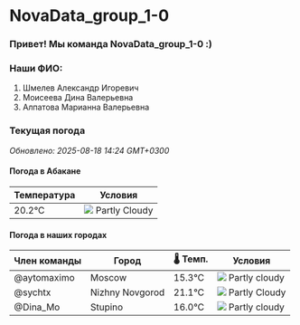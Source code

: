 # NovaData_group_1-0
### Привет! Мы команда NovaData_group_1-0 :)

### Наши ФИО:
1. Шмелев Александр Игоревич
2. Моисеева Дина Валерьевна
3. Алпатова Марианна Валерьевна

### Текущая погода
<!-- WEATHER:START -->
_Обновлено: 2025-08-18 14:24 GMT+0300_

#### Погода в Абакане

| Температура | Условия |
|-------------|----------|
| 20.2°C     | ![](https://cdn.weatherapi.com/weather/64x64/day/116.png) Partly Cloudy |

#### Погода в наших городах

| Член команды  | Город               | 🌡️ Темп.  | Условия          |
|---------------|---------------------|-----------|--------------------|
| @aytomaximo    | Moscow              |   15.3°C | ![](https://cdn.weatherapi.com/weather/64x64/day/116.png) Partly cloudy |
| @sychtx        | Nizhny Novgorod     |   21.1°C | ![](https://cdn.weatherapi.com/weather/64x64/day/116.png) Partly Cloudy |
| @Dina_Mo       | Stupino             |   16.0°C | ![](https://cdn.weatherapi.com/weather/64x64/day/116.png) Partly cloudy |

<!-- WEATHER:END -->
